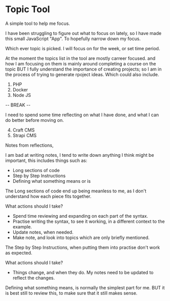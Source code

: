 # Topic Tool

A simple tool to help me focus.

I have been struggling to figure out what to focus on lately, so I have made this small JavaScript "App". To hopefully narrow down my focus.

Which ever topic is picked. I will focus on for the week, or set time period.

At the moment the topics list in the tool are mostly carreer focused. and how I am focusing on them is mainly around completing a course on the topic BUT I fully understand the importance of creating projects; so I am in the process of trying to generate rpoject ideas. Which could also include.

1. PHP
2. Docker
3. Node JS 

-- BREAK --

I need to spend some time reflecting on what I have done, and what I can do better before moving on.

4. Craft CMS
5. Strapi CMS

Notes from reflections, 

I am bad at writing notes, I tend to write down anything I think might be important, this includes things such as: 

- Long sections of code
- Step by Step Instructions
- Defining what something means or is

The Long sections of code end up being meanless to me, as I don't understand how each piece fits together.

What actions should I take?

- Spend time reviewing and expanding on each part of the syntax. 
- Practise writing the syntax, to see it working, in a different context to the example.
- Update notes, when needed.
- Make note, and look into topics which are only briefly mentioned.

The Step by Step Instructions, when putting them into practise don't work as expected.

What actions should I take?

- Things change, and when they do. My notes need to be updated to reflect the changes.

Defining what something means, is normally the simplest part for me. BUT it is best still to review this, to make sure that it still makes sense.

<!--

Front-End Developer
£26K - £36K
 
-HTML,
-SCSS
and
-TypeScript.
-APIs, 
-databases 
and
-headless CMS platforms.
-Writing automation tests.
-Creating and maintaining application documentation.
-Scrum
-Test automation and CI pipelines.
-JavaScript
-Vue.js
-Agile software development
-Storybook
-PHP7
-Craft CMS
-Laravel

-->

<!--

Software Engineer
£38K - £62K

-Python 3, 
-Django, 
-Typescript, 
-Vue.js, 
-Node

-->

<!--

- Next.js
Next.js & Netlify Identity (auth) Tutorial
Next.js & Contentful Tutorial
Next.js Tutorial for Beginners

- Svelte
SvelteKit Tutorial (Crash Course)
Svelte Tutorial for Beginners

- JSON
JSON Server Tutorial

- Deno
Deno WebSockets Tutorial
Deno Jump-start Tutorial

- Mongo
MongoDB Tutorial for Beginners
Complete MongoDB Tutorial

- React
React Tutorials

- Figma
- Astro
Figma & Astro Static Site Build

- JavaScript
JavaScript Tutorials for Beginners
JavaScript ES6 Tutorials
Asynchronous JavaScript (2020 version)
Object Oriented JavaScript
Asynchronous JavaScript Tutorial
Modern JavaScript Tutorial
JavaScript DOM Tutorial
JavaScript Tips & Tricks

- CSS
CSS Tutorials For Beginners
Build Layouts with CSS Grid
Light & Dark Mode with CSS Variables
CSS Animation Tutorial
CSS Flexbox Tutorial
CSS Loaders Tutorial
CSS Variables Tutorial
CSS Grid Tutorial
CSS Tips & Tricks

- SASS
SASS Tutorial (Build Your Own CSS Library)
SASS Tutorial

- HTML
HTML Tutorials For Beginners

- Laravel 6
Laravel 6 Tutorial for Beginners

- Tailwind
Tailwind Just in Time Tutorial
Tailwind CSS Tutorial

- Go
Go Tutorial (Golang) for Beginners

- Vue 3
- TypeScript
Vue 3 with TypeScript Jump Start
Vue 3 Animations & Transitions Tutorial
Vue.js 3 Tutorial
Weather App Build (with Vue 3 & Tailwind CSS)
Vue CLI 3 Tutorial

- Vuetify
Vuetify Tutorial

- Vue 2
Vue JS 2 Tutorial

- Vuex
Vuex Tutorial

- Firebase Auth
Vuex 4 & Firebase Auth
Firebase Auth Tutorial

- D3
D3 Tutorial - The Basics

- Flutter
- Firebase
Flutter Animation Tutorial
Flutter & Firebase App Build
Flutter Tutorial for Beginners

- Django
Django Tutorial (Create a Blog)

-Python 3
Python 3 Tutorial for Beginners

- Python
- Pygame
- Flask
Python Programming Tutorials
Python GUI with Tkinter Playlist
Python 3.4 Programming Tutorials
Python Network Packet Sniffer Tutorials
Python Reverse Shell Tutorials
Python GUI Development with GTK+ 3
Python Website Scanner Tutorials
Python Web Crawler Tutorials
Pygame (Python Game Development) Playlist
Flask Web Development with Python Tutorials

- Grunt JS
Grunt JS Tutorials
Grunt JS Tutorials for Beginners Playlist

- Gatsby
Gatsby Tutorial

- Git
- GitHub
Git & GitHub Tutorial for Beginners
GitHub Tips

- Bootstrap
Bootstrap 5 Tutorial
Bootstrap 3 Tutorials

- Nuxt 3
Nuxt 3 Tutorial

-->

<!--

The Net Ninja 	
Best overall YouTubechannel for programmers 
https://www.youtube.com/c/TheNetNinja/playlists

Pinia Crash Course
Supabase Crash Course
Parallax Landing Page Build
Coding Challenges
Firebase 9 Tutorial
Make a Blog Filter / Search
Xd Web Design Tutorials
Adobe Xd Tutorial for Beginners
Material UI Tutorial
Firebase Firestore Pagination
Bulma CSS Tutorial
Sapper Tutorial (Crash Course)
Webpack & TypeScript Setup
TypeScript Tutorial
Firebase Functions
Mobile-First Responsive Build (with CSS Grid)
HTML & CSS Crash Course Tutorial
PWA Tutorial for Beginners
Firebase Hosting Tutorial
Screencasting Tutorial
Ninja News Flashes
Materialize Tutorial
Firebase Firestore Tutorial
Real-time Chat with Vue & Firebase (Preview)
GraphQL Tutorial
Regular Expressions (RegEx) Tutorial
OAuth Login (Passport.js) Tutorial
WebSockets Tutorial (Node & Socket.io Chat App)
Bootstrap 4 Tutorials
Webpack Tutorials for Beginners
Styling a HTML5 Form
Angular 2 Tutorials
AngularJS Tutorials
PSD to Responsive Website Tutorial
Responsive Web Design Tutorials
PSD to WordPress Tutorial
CSS Positioning Tutorials
jQuery Tutorials for Beginners
PSD to HTML & CSS Series 1 (unresponsive)

-->

<!--

The New Boston
https://www.youtube.com/user/thenewboston/playlists

Loopring Tutorials
Ethereum Tutorials
thenewboston Blockchain Tutorials
Discord Bot with Python Tutorials
Spring Boot with Kotlin & JUnit 5 Tutorials
ECMAScript 6 / ES6 New Features Tutorials
Angular 2 for Beginners Tutorials
Django Tutorials for Beginners
Gulp (Gulp.js) Tutorials for Beginners
SEO for Beginners Tutorials
Windows Command Line Tutorials
Metasploit for Network Security Tutorials
Nmap Tutorials for Beginners
WiFi Wireless Security Tutorials Playlist
Wireshark Tutorials for Beginners Playlist
Linux Tutorial for Beginners Playlist
Foundation for Responsive Web Design for Beginners
Sass & SCSS Tutorial for Beginners Playlist
Less CSS Tutorials for Beginners Playlist
Bootstrap Tutorials for Beginners Playlist
MongoDB for Beginners Tutorials
JavaFX Java GUI Design Tutorials
iOS Development with Swift Tutorials
Adobe Illustrator CS6 for Beginners Tutorials
Android App Development for Beginners Playlist
Microsoft Excel 2013 Tutorials Playlist
Responsive Web Design Playlist
C Programming Tutorials
Physics Puzzle Game Development w/ Construct 2 Playlist
Platform Game Development w/ Construct 2 Playlist
Game Development w/ Construct 2 Playlist
R Programming Tutorials Playlist
Photoshop CS6 Playlist
After Effects CS6 Playlist
Git Tutorials Playlist
How to Make Beer Playlist
AJAX Tutorials Playlist
Computer Networking Playlist
Biology Lecture Playlist
Adobe Photoshop Tutorials Playlist
C++ GUI with Qt Playlist
Java Game Development with Slick Playlist
How to Build a Go Kart Playlist
Physics Lessons Playlist
Buckys Vlog
Project Lisa Official Playlist
Ruby Programming Tutorials Playlist
MySQL Database Tutorial
HTML5 Tutorials Playlist
Chemistry Tutorials Playlist
Adobe Premiere Pro Tutorials Playlist
XHTML and CSS Tutorials Playlist
Visual Basic Tutorials Playlist
Introduction to Physics Playlist
jQuery Tutorials Playlist
Introduction to Geometry Playlist
Introduction to Biology Playlist
Geometry Playlist
C# Beginners Tutorials Playlist
C++ Programming Tutorials Playlist
Unreal Development Kit UDK Tutorials Playlist
JavaScript Tutorials Playlist
Basic Math Tutorials Playlist
Algebra Tutorials Playlist
Advanced UDK Tutorials
Android Application Development Tutorials
Cocos2D iPhone Tutorials
iPhone Development Tutorials
Objective C Programming Tutorials
Dreamweaver CS4 Tutorials
Java (Intermediate) Tutorials
iPod / iPhone App Reviews
Java Game Development Tutorials
3Ds Max 2010 Tutorials
Computer Game Development Tutorial
Java (Beginner) Programming Tutorials
C Programming Tutorials
How To Build a Computer Tutorials from thenewboston
Adobe After Effects Tutorials from thenewboston
C++ Programming Tutorials from thenewboston

-->

<!--

CS Dojo	
Best for beginners 
https://www.youtube.com/c/CSDojo/playlists

Life of Luba 	
Best for programmers trying to find a job 
https://www.youtube.com/c/LifeofLuba/playlists

Academind 	
Best for unique programming insights 
https://www.youtube.com/c/Academind/playlists

Derek Banas	
Best for creative learning 
https://www.youtube.com/c/derekbanas/playlists

Free Code Camp
https://www.youtube.com/c/Freecodecamp/playlists

Level Up Tuts 
https://www.youtube.com/c/LevelUpTuts/playlists

NetworkChuck
https://www.youtube.com/c/NetworkChuck/playlists

Computerphile
https://www.youtube.com/user/Computerphile/playlists

Fireship
https://www.youtube.com/c/Fireship/playlists

Crash Course
https://www.youtube.com/c/crashcourse/playlists

-->
